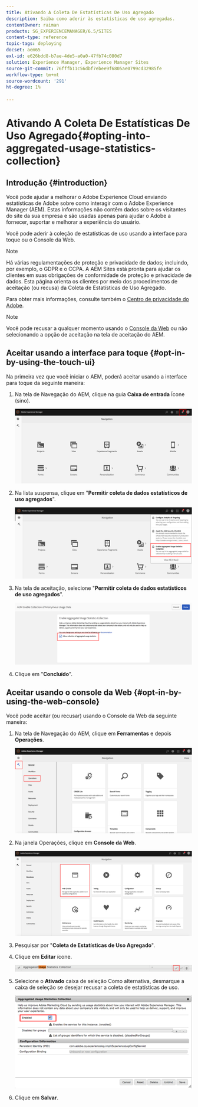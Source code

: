 ```yaml
---
title: Ativando A Coleta De Estatísticas De Uso Agregado
description: Saiba como aderir às estatísticas de uso agregadas.
contentOwner: raiman
products: SG_EXPERIENCEMANAGER/6.5/SITES
content-type: reference
topic-tags: deploying
docset: aem65
exl-id: e626bdd8-b7ae-4de5-a0a0-47fb74c080d7
solution: Experience Manager, Experience Manager Sites
source-git-commit: 76fffb11c56dbf7ebee9f6805ae0799cd32985fe
workflow-type: tm+mt
source-wordcount: '291'
ht-degree: 1%

---
```


# Ativando A Coleta De Estatísticas De Uso Agregado{#opting-into-aggregated-usage-statistics-collection}

## Introdução {#introduction}

Você pode ajudar a melhorar o Adobe Experience Cloud enviando estatísticas de Adobe sobre como interagir com o Adobe Experience Manager (AEM). Estas informações não contêm dados sobre os visitantes do site da sua empresa e são usadas apenas para ajudar o Adobe a fornecer, suportar e melhorar a experiência do usuário.

Você pode aderir à coleção de estatísticas de uso usando a interface para toque ou o Console da Web.

>[!NOTE]
>
>Há várias regulamentações de proteção e privacidade de dados; incluindo, por exemplo, o GDPR e o CCPA. A AEM Sites está pronta para ajudar os clientes em suas obrigações de conformidade de proteção e privacidade de dados. Esta página orienta os clientes por meio dos procedimentos de aceitação (ou recusa) da Coleta de Estatísticas de Uso Agregado.
>
>Para obter mais informações, consulte também o [Centro de privacidade do Adobe](https://www.adobe.com/br/privacy.html).

>[!NOTE]
>
>Você pode recusar a qualquer momento usando o [Console da Web](/help/sites-deploying/opt-in-aggregated-usage-statistics.md#opt-in-by-using-the-web-console) ou não selecionando a opção de aceitação na tela de aceitação do AEM.

## Aceitar usando a interface para toque {#opt-in-by-using-the-touch-ui}

Na primeira vez que você iniciar o AEM, poderá aceitar usando a interface para toque da seguinte maneira:

1. Na tela de Navegação do AEM, clique na guia **Caixa de entrada** Ícone (sino).

   ![usage_statistics navigationscreen](assets/usage_statisticsnavigationscreen.png)

1. Na lista suspensa, clique em &quot;**Permitir coleta de dados estatísticos de uso agregados**&quot;.

   ![usage_statticsnavigationscreen2](assets/usage_statisticsnavigationscreen2.png)

1. Na tela de aceitação, selecione &quot;**Permitir coleta de dados estatísticos de uso agregados**&quot;.

   ![usage_statticsopt-inscreen](assets/usage_statisticsopt-inscreen.png)

1. Clique em &quot;**Concluído**&quot;.

## Aceitar usando o console da Web {#opt-in-by-using-the-web-console}

Você pode aceitar (ou recusar) usando o Console da Web da seguinte maneira:

1. Na tela de Navegação do AEM, clique em **Ferramentas** e depois **Operações**.

   ![usage_statticsopsdashboard](assets/usage_statisticsopsdashboard.png)

1. Na janela Operações, clique em **Console da Web**.

   ![usage_statistics webconsole](assets/usage_statisticswebconsole.png)

1. Pesquisar por &quot;**Coleta de Estatísticas de Uso Agregado**&quot;.
1. Clique em **Editar** ícone.

   ![usage_statistics collectionedit](assets/usage_statisticscollectionedit.png)

1. Selecione o **Ativado** caixa de seleção Como alternativa, desmarque a caixa de seleção se desejar recusar a coleta de estatísticas de uso.

   ![usage_statticsselect](assets/usage_statisticsselect.png)

1. Clique em **Salvar**.
